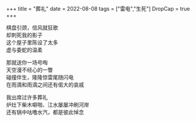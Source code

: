 +++
title = "葬礼"
date = 2022-08-08
tags = ["雷电","生死"]
DropCap = true
+++

棋盘引颈，信风就狂歌<br>
却刺死我的影子<br>
这个屋子里陈设了太多<br>
虚与委蛇的温柔<br>

那就送你一场号啕<br>
天空漫不经心的一瞥<br>
碰撞伴生，隆隆惊雷尾随闪电<br>
在雨滴和雨滴之间还有偌大的哀戚<br>

我出席过许多葬礼<br>
炉灶下柴木噼啪、江水屡屡冲刷河岸<br>
还有锅中咕噜水汽，都是彼此悼念<br>
